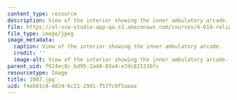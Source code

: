 ```yaml
---
content_type: resource
description: View of the interior showing the inner ambulatory arcade.
file: https://ol-ocw-studio-app-qa.s3.amazonaws.com/courses/4-614-religious-architecture-and-islamic-cultures-fall-2002/f4eb01c848246c2129d1f577c8f5aaaa_1007.jpg
file_type: image/jpeg
image_metadata:
  caption: View of the interior showing the inner ambulatory arcade.
  credit: ''
  image-alt: View of the interior showing the inner ambulatory arcade.
parent_uid: f624ec8c-bd95-2ad4-03a4-e7dc821336fc
resourcetype: Image
title: 1007.jpg
uid: f4eb01c8-4824-6c21-29d1-f577c8f5aaaa
---
```

